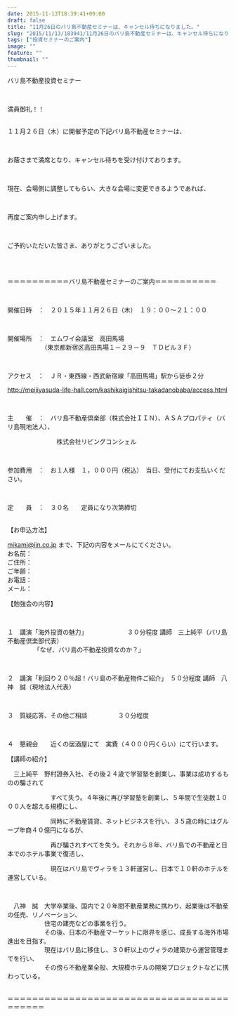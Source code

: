 ```yaml
---
date: 2015-11-13T18:39:41+09:00
draft: false
title: "11月26日のバリ島不動産セミナーは、キャンセル待ちになりました。"
slug: "2015/11/13/183941/11月26日のバリ島不動産セミナーは、キャンセル待ちになりました。"
tags: ["投資セミナーのご案内"]
image: ""
feature: ""
thumbnail: ""
---
```

<p>バリ島不動産投資セミナー</p><br/><p>満員御礼！！</p><p><br/>１１月２６日（木）に開催予定の下記バリ島不動産セミナーは、</p><br/><p>お蔭さまで満席となり、キャンセル待ちを受け付けております。</p><br/><p>現在、会場側に調整してもらい、大きな会場に変更できるようであれば、</p><br/><p>再度ご案内申し上げます。</p><br/><p>ご予約いただいた皆さま、ありがとうございました。</p><br/><br/><p>＝＝＝＝＝＝＝＝＝＝バリ島不動産セミナーのご案内＝＝＝＝＝＝＝＝＝＝</p><br/><p>開催日時　：　２０１５年１１月２６日（木）　１９：００～２１：００</p><br/><p>開催場所　：　エムワイ会議室　高田馬場<br/> 　　　　　　（東京都新宿区高田馬場１－２９－９　ＴＤビル３Ｆ）</p><br/><p>アクセス　：　ＪＲ・東西線・西武新宿線「高田馬場」駅から徒歩２分</p><p><a href="access.html">http://meijiyasuda-life-hall.com/kashikaigishitsu-takadanobaba/access.html</a></p><br/><p>主　　催　：　バリ島不動産倶楽部（株式会社ＩＩＮ）、ＡＳＡプロパティ（バリ島現地法人）、</p><p>　　　　　　　　株式会社リビングコンシェル</p><br/><p>参加費用　：　お１人様　１，０００円（税込）　当日、受付にてお支払いください。</p><br/><p>定　　員　：　３０名　　定員になり次第締切</p><p><br/>【お申込方法】</p><p><a href="mailto:mikami@iin.co.jp">mikami@iin.co.jp</a> まで、下記の内容をメールにてください。<br/>お名前：<br/>ご住所：<br/>ご年齢：<br/>お電話：<br/>メール：<br/> </p><p>【勉強会の内容】</p><br/><p>１　講演「海外投資の魅力」　　　　　　　３０分程度 講師　三上純平（バリ島不動産倶楽部代表）<br/> 　　　　 「なぜ、バリ島の不動産投資なのか？」</p><br/><p>２　講演「利回り２０％超！バリ島の不動産物件ご紹介」　５０分程度 講師　八神　誠（現地法人代表）</p><br/><p>３　質疑応答、その他ご相談　　　　　３０分程度</p><br/><p>４　懇親会　　近くの居酒屋にて　実費（４０００円くらい）にて行います。</p><p> </p><p>【講師の紹介】</p><p>　三上純平　野村證券入社、その後２４歳で学習塾を創業し、事業は成功するものの騙されて</p><p>　　　　　　　すべて失う。４年後に再び学習塾を創業し、５年間で生徒数１０００人を超える規模にし、</p><p>　　　　　　　同時に不動産賃貸、ネットビジネスを行い、３５歳の時にはグループ年商４０億円になるが、</p><p>　　　　　　　再び騙されすべてを失う。それから８年、バリ島での不動産と日本でのホテル事業で復活し、　　　　　　　　</p><p>　　　　　　　現在はバリ島でヴィラを１３軒運営し、日本で１０軒のホテルを運営している。</p><br/><p>　八神　誠　大学卒業後、国内で２０年間不動産業務に携わり、起業後は不動産の任売、リノベーション、<br/>　　　　　　住宅の建売などの事業を行う。<br/>　　　　　　その後、日本の不動産マーケットに限界を感じ、成長する海外市場進出を目指す。<br/>　　　　　　現在はバリ島に移住し、３０軒以上のヴィラの建築から運営管理までを行い、<br/>　　　　　　その傍ら不動産業全般、大規模ホテルの開発プロジェクトなどに携わっている。</p><p><br/>＝＝＝＝＝＝＝＝＝＝＝＝＝＝＝＝＝＝＝＝＝＝＝＝＝＝＝＝＝＝＝＝＝＝＝＝＝＝＝＝＝＝<br/></p>

